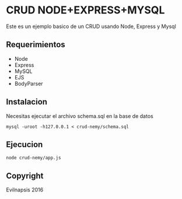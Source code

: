 # CRUD NODE+EXPRESS+MYSQL
Este es un ejemplo basico de un CRUD usando Node, Express y Mysql

## Requerimientos

- Node
- Express
- MySQL
- EJS
- BodyParser

## Instalacion
Necesitas ejecutar el archivo schema.sql en la base de datos
```
mysql -uroot -h127.0.0.1 < crud-nemy/schema.sql
```

## Ejecucion
```
node crud-nemy/app.js
```

## Copyright
Evilnapsis 2016
